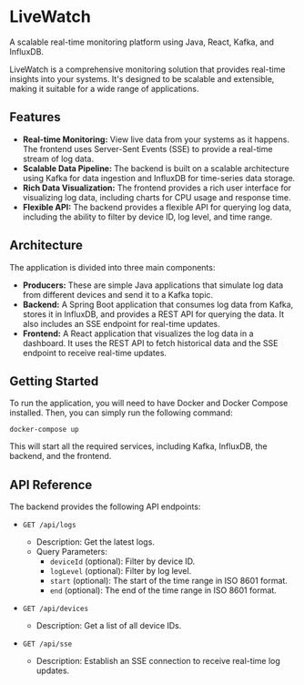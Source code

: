 # LiveWatch

A scalable real-time monitoring platform using Java, React, Kafka, and InfluxDB.

LiveWatch is a comprehensive monitoring solution that provides real-time insights into your systems. It's designed to be scalable and extensible, making it suitable for a wide range of applications.

## Features

*   **Real-time Monitoring:** View live data from your systems as it happens. The frontend uses Server-Sent Events (SSE) to provide a real-time stream of log data.
*   **Scalable Data Pipeline:** The backend is built on a scalable architecture using Kafka for data ingestion and InfluxDB for time-series data storage.
*   **Rich Data Visualization:** The frontend provides a rich user interface for visualizing log data, including charts for CPU usage and response time.
*   **Flexible API:** The backend provides a flexible API for querying log data, including the ability to filter by device ID, log level, and time range.

## Architecture

The application is divided into three main components:

*   **Producers:** These are simple Java applications that simulate log data from different devices and send it to a Kafka topic.
*   **Backend:** A Spring Boot application that consumes log data from Kafka, stores it in InfluxDB, and provides a REST API for querying the data. It also includes an SSE endpoint for real-time updates.
*   **Frontend:** A React application that visualizes the log data in a dashboard. It uses the REST API to fetch historical data and the SSE endpoint to receive real-time updates.

## Getting Started

To run the application, you will need to have Docker and Docker Compose installed. Then, you can simply run the following command:

```
docker-compose up
```

This will start all the required services, including Kafka, InfluxDB, the backend, and the frontend.

## API Reference

The backend provides the following API endpoints:

*   `GET /api/logs`

    *   Description: Get the latest logs.
    *   Query Parameters:
        *   `deviceId` (optional): Filter by device ID.
        *   `logLevel` (optional): Filter by log level.
        *   `start` (optional): The start of the time range in ISO 8601 format.
        *   `end` (optional): The end of the time range in ISO 8601 format.

*   `GET /api/devices`

    *   Description: Get a list of all device IDs.

*   `GET /api/sse`

    *   Description: Establish an SSE connection to receive real-time log updates.
